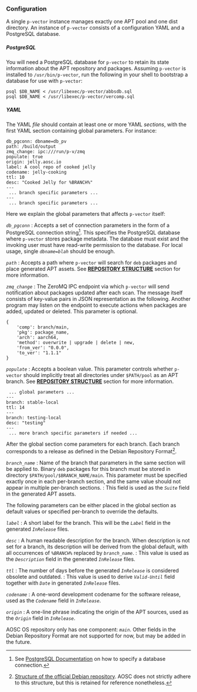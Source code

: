 ### Configuration

A single `p-vector` instance manages exactly one APT pool and one dist directory. An instance of `p-vector` consists of a configuration YAML and a PostgreSQL database.

##### PostgreSQL

You will need a PostgreSQL database for `p-vector` to retain its state information about the APT repository and packages. Assuming `p-vector` is installed to `/usr/bin/p-vector`, run the following in your shell to bootstrap a database for use with `p-vector`:

```{caption="Bootstrapping database"}
psql $DB_NAME < /usr/libexec/p-vector/abbsdb.sql
psql $DB_NAME < /usr/libexec/p-vector/vercomp.sql
```

##### YAML

The YAML _file_ should contain at least one or more YAML _sections_, with the first YAML section containing global parameters. For instance:

```{caption="Configuration file: Global section"}
db_pgconn: dbname=db_pv
path: /build/output
zmq_change: ipc:///run/p-v/zmq
populate: true
origin: jelly.aosc.io
label: A cool repo of cooked jelly
codename: jelly-cooking
ttl: 10
desc: "Cooked Jelly for %BRANCH%"
---
 ... branch specific parameters ...
---
 ... branch specific parameters ...
```

Here we explain the global parameters that affects `p-vector` itself:

*`db_pgconn`*
:   Accepts a set of connection parameters in the form of a PostgreSQL connection string[^connstring]. This specifies the PostgreSQL database where `p-vector` stores package metadata. The database must exist and the invoking user must have read-write permission to the database. For local usage, single _`dbname=blah`_ should be enough.

[^connstring]: See [PostgreSQL Documentation](https://www.postgresql.org/docs/current/libpq-connect.html#LIBPQ-CONNSTRING) on how to specify a database connection.

*`path`*
:   Accepts a path where `p-vector` will search for `deb` packages and place generated APT assets. See **[REPOSITORY STRUCTURE](#repository-structure)** section for more information.

*`zmq_change`*
:   The ZeroMQ IPC endpoint via which `p-vector` will send notification about packages updated after each scan. The message itself consists of key-value pairs in JSON representation as the following. Another program may listen on the endpoint to execute actions when packages are added, updated or deleted. This parameter is optional.

```{caption="ZeroMQ IPC Format"}
{
	'comp': branch/main,
	'pkg': package_name,
	'arch': aarch64,
	'method': overwrite | upgrade | delete | new,
	'from_ver': "0.0.0",
	'to_ver': "1.1.1"
}
```

*`populate`*
:   Accepts a boolean value. This parameter controls whether `p-vector` should implicitly treat all directories under `$PATH/pool` as an APT branch. See **[REPOSITORY STRUCTURE](#repository-structure)** section for more information.


```{caption="Configuration file: Per-branch sections"}
 ... global parameters ...
---
branch: stable-local
ttl: 14
---
branch: testing-local
desc: "testing"
---
 ... more branch specific parameters if needed ...
```

After the global section come parameters for each branch. Each branch corresponds to a release as defined in the Debian Repository Format[^deb].

*`branch_name`*
:   Name of the branch that parameters in the same section will be applied to. Binary `deb` packages for this branch must be stored in directory `$PATH/pool/$BRANCH_NAME/main`. This parameter must be specified exactly once in each per-branch section, and the same value should not appear in multiple per-branch sections.
:   This field is used as the _`Suite`_ field in the generated APT assets.

The following parameters can be either placed in the global section as default values or specified per-branch to override the defaults.

*`label`*
:   A short label for the branch. This will be the _`Label`_ field in the generated _`InRelease`_ files.

*`desc`*
:   A human readable description for the branch. When description is not set for a branch, its description will be derived from the global default, with all occurrences of _`%BRANCH%`_ replaced by _`branch_name`_.
:   This value is used as the _`Description`_ field in the generated _`InRelease`_ files.

*`ttl`*
:   The number of days before the generated _`InRelease`_ is considered obsolete and outdated.
:   This value is used to derive _`Valid-Until`_ field together with _`Date`_ in generated _`InRelease`_ files.

*`codename`*
:   A one-word development codename for the software release, used as the _`Codename`_ field in _`InRelease`_.

*`origin`*
:   A one-line phrase indicating the origin of the APT sources, used as the _`Origin`_ field in _`InRelease`_.

AOSC OS repository only has one component: _`main`_. Other fields in the Debian Repository Format are not supported for now, but may be added in the future.

[^deb]: [Structure of the official Debian repository](https://wiki.debian.org/DebianRepository/Format). AOSC does not strictly adhere to this structure, but this is retained for reference nonetheless. 
